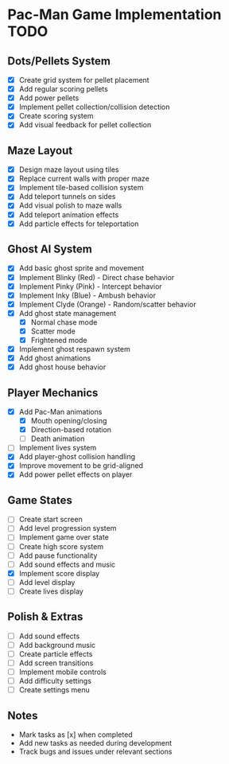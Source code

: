 # Pac-Man Game Implementation TODO

## Dots/Pellets System
- [x] Create grid system for pellet placement
- [x] Add regular scoring pellets
- [x] Add power pellets
- [x] Implement pellet collection/collision detection
- [x] Create scoring system
- [x] Add visual feedback for pellet collection

## Maze Layout
- [x] Design maze layout using tiles
- [x] Replace current walls with proper maze
- [x] Implement tile-based collision system
- [x] Add teleport tunnels on sides
- [x] Add visual polish to maze walls
- [x] Add teleport animation effects
- [x] Add particle effects for teleportation

## Ghost AI System
- [x] Add basic ghost sprite and movement
- [x] Implement Blinky (Red) - Direct chase behavior
- [x] Implement Pinky (Pink) - Intercept behavior
- [x] Implement Inky (Blue) - Ambush behavior
- [x] Implement Clyde (Orange) - Random/scatter behavior
- [x] Add ghost state management
  - [x] Normal chase mode
  - [x] Scatter mode
  - [x] Frightened mode
- [x] Implement ghost respawn system
- [x] Add ghost animations
- [x] Add ghost house behavior

## Player Mechanics
- [x] Add Pac-Man animations
  - [x] Mouth opening/closing
  - [x] Direction-based rotation
  - [ ] Death animation
- [ ] Implement lives system
- [x] Add player-ghost collision handling
- [x] Improve movement to be grid-aligned
- [x] Add power pellet effects on player

## Game States
- [ ] Create start screen
- [ ] Add level progression system
- [ ] Implement game over state
- [ ] Create high score system
- [ ] Add pause functionality
- [ ] Add sound effects and music
- [x] Implement score display
- [ ] Add level display
- [ ] Create lives display

## Polish & Extras
- [ ] Add sound effects
- [ ] Add background music
- [ ] Create particle effects
- [ ] Add screen transitions
- [ ] Implement mobile controls
- [ ] Add difficulty settings
- [ ] Create settings menu

## Notes
- Mark tasks as [x] when completed
- Add new tasks as needed during development
- Track bugs and issues under relevant sections 
